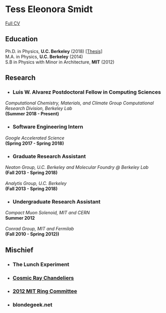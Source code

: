 # Tess Eleonora Smidt

[Full CV](pdfs/CV_current.pdf)

## Education

Ph.D. in Physics, <b>U.C. Berkeley</b> (2018)  [[Thesis]](pdfs/TES_thesis_small.pdf)<br>
M.A. in Physics, <b> U.C. Berkeley</b> (2014) <br>
S.B in Physics with Minor in Architecture, <b>MIT</b> (2012)


## Research

* ### Luis W. Alvarez Postdoctoral Fellow in Computing Sciences
<i>Computational Chemistry, Materials, and Climate Group
Computational Research Division, Berkeley Lab</i>
<br>
<b>(Summer 2018 - Present)</b>

* ### Software Engineering Intern
<i> Google Accelerated Science </i>
<br>
<b>(Spring 2017 - Spring 2018)</b>

* ### Graduate Research Assistant
<i> Neaton Group, U.C. Berkeley and Molecular Foundry @ Berkeley Lab </i>
<br>
<b> (Fall 2013 - Spring 2018) </b>
<br>
<br>
<i> Analytis Group, U.C. Berkeley </i>
<br>
<b> (Fall 2013 - Spring 2018) </b>

* ### Undergraduate Research Assistant
<i> Compact Muon Solenoid, MIT and CERN </i>
<br>
<b>Summer 2012</b>
<br>
<br>
<i> Conrad Group, MIT and Fermilab </i>
<br>
<b> (Fall 2010 - Spring 2012))

## Mischief

* ### The Lunch Experiment
* ### [Cosmic Ray Chandeliers](http://blondegeek.github.io/cosmicray)
* ### [2012 MIT Ring Committee](http://twentytwelve.mit.edu/ring/site/design)
* ### blondegeek.net
